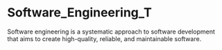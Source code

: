 # Software_Engineering_T
Software engineering is a systematic approach to software development that aims to create high-quality, reliable, and maintainable software. 
